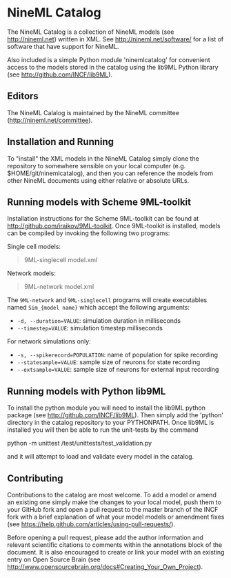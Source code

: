 NineML Catalog
========

The NineML Catalog is a collection of NineML models (see http://nineml.net)
written in XML. See http://nineml.net/software/ for a list of software that
have support for NineML.

Also included is a simple Python module 'ninemlcatalog'
for convenient access to the models stored in the catalog using the lib9ML
Python library (see http://github.com/INCF/lib9ML).


Editors
---

The NineML Calalog is maintained by the NineML committee
(http://nineml.net/committee).


Installation and Running
---

To "install" the XML models in the NineML Catalog simply clone the repository
to somewhere sensible on your local computer (e.g. $HOME/git/ninemlcatalog),
and then you can reference the models from other NineML documents using either
relative or absolute URLs.

Running models with Scheme 9ML-toolkit
----

Installation instructions for the Scheme 9ML-toolkit can be found at
http://github.com/iraikov/9ML-toolkit. Once 9ML-toolkit is installed,
models can be compiled by invoking the following two programs:

Single cell models: 

> 9ML-singlecell model.xml

Network models: 

> 9ML-network model.xml

The `9ML-network` and `9ML-singlecell` programs will create
executables named `Sim_{model name}` which accept the following
arguments:

* `-d, --duration=VALUE`:  simulation duration in milliseconds
* `--timestep=VALUE`:  simulation timestep milliseconds

For network simulations only:

* `-s, --spikerecord=POPULATION`:  name of population for spike recording
* `--statesample=VALUE`:  sample size of neurons for state recording
* `--extsample=VALUE`:  sample size of neurons for external input recording


Running models with Python lib9ML
----

To install the python module you will need to install the lib9ML python package
(see http://github.com/INCF/lib9ML). Then simply add the 'python' directory in
the catalog repository to your PYTHONPATH. Once lib9ML is installed you will
then be able to run the unit-tests by the command
 
  python -m unittest <ninemlcatlog-home>/test/unittests/test_validation.py
  
and it will attempt to load and validate every model in the catalog.


Contributing
---

Contributions to the catalog are most welcome. To add a model or amend an 
existing one simply make the changes to your local model, push them to your
GitHub fork and open a pull request to the master branch of the INCF fork with
a brief explanation of what your model models or amendment fixes
(see https://help.github.com/articles/using-pull-requests/).

Before opening a pull request, please add the author information and relevant 
scientific citations to comments within the annotations block of the document.
It is also encouraged to create or link your model with an existing entry on
Open Source Brain
(see http://www.opensourcebrain.org/docs#Creating_Your_Own_Project).
